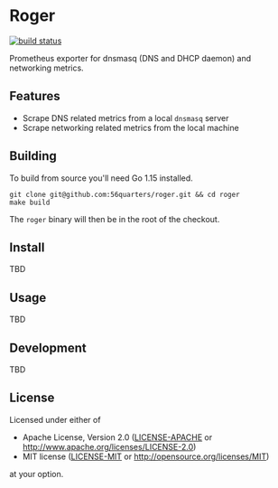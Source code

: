 # Roger

[![build status](https://circleci.com/gh/56quarters/roger.svg?style=shield)](https://circleci.com/gh/56quarters/roger)

Prometheus exporter for dnsmasq (DNS and DHCP daemon) and networking metrics.

## Features

* Scrape DNS related metrics from a local `dnsmasq` server
* Scrape networking related metrics from the local machine

## Building

To build from source you'll need Go 1.15 installed.

```
git clone git@github.com:56quarters/roger.git && cd roger
make build
```

The `roger` binary will then be in the root of the checkout.

## Install

TBD

## Usage

TBD

## Development

TBD

## License

Licensed under either of
* Apache License, Version 2.0 ([LICENSE-APACHE](LICENSE-APACHE) or http://www.apache.org/licenses/LICENSE-2.0)
* MIT license ([LICENSE-MIT](LICENSE-MIT) or http://opensource.org/licenses/MIT)

at your option.
